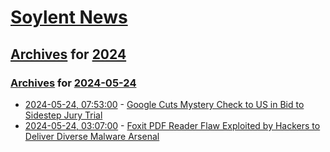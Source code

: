 # [Soylent News](../../../README.md)

## [Archives](../../index.md) for [2024](../index.md)

### [Archives](../../index.md) for [2024-05-24](index.md)

* [2024-05-24, 07:53:00](https://soylentnews.org/article.pl?sid=24/05/23/1219259&from=rss) - [Google Cuts Mystery Check to US in Bid to Sidestep Jury Trial](https://soylentnews.org/article.pl?sid=24/05/23/1219259&from=rss)
* [2024-05-24, 03:07:00](https://soylentnews.org/article.pl?sid=24/05/23/0155209&from=rss) - [Foxit PDF Reader Flaw Exploited by Hackers to Deliver Diverse Malware Arsenal](https://soylentnews.org/article.pl?sid=24/05/23/0155209&from=rss)
